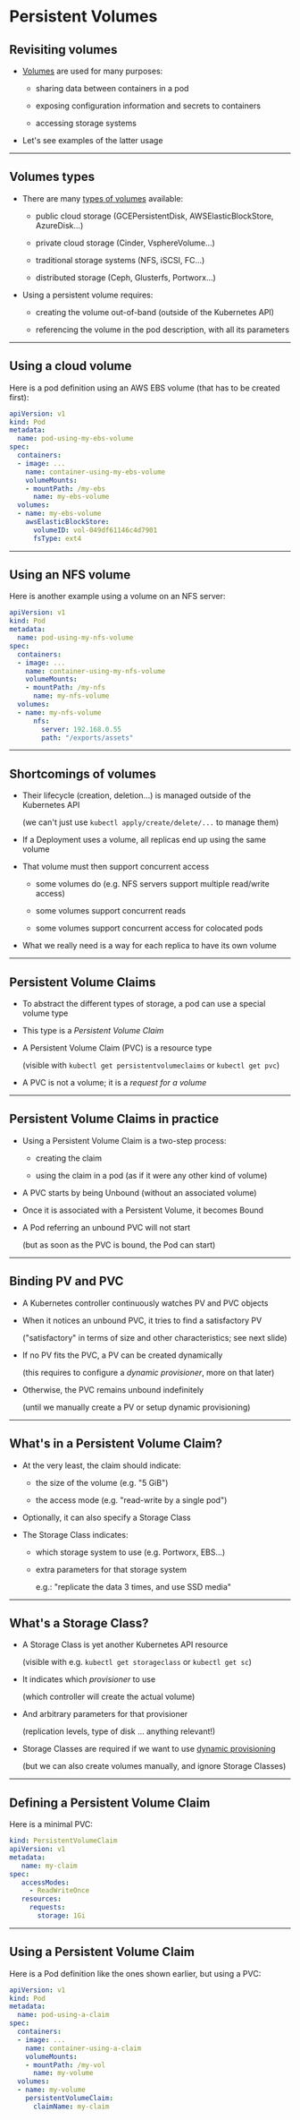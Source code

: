 # Persistent Volumes

## Revisiting volumes

- [Volumes](https://kubernetes.io/docs/concepts/storage/volumes/) are used for many purposes:

  - sharing data between containers in a pod

  - exposing configuration information and secrets to containers

  - accessing storage systems

- Let's see examples of the latter usage

---

## Volumes types

- There are many [types of volumes](https://kubernetes.io/docs/concepts/storage/volumes/#types-of-volumes) available:

  - public cloud storage (GCEPersistentDisk, AWSElasticBlockStore, AzureDisk...)

  - private cloud storage (Cinder, VsphereVolume...)

  - traditional storage systems (NFS, iSCSI, FC...)

  - distributed storage (Ceph, Glusterfs, Portworx...)

- Using a persistent volume requires:

  - creating the volume out-of-band (outside of the Kubernetes API)

  - referencing the volume in the pod description, with all its parameters

---

## Using a cloud volume

Here is a pod definition using an AWS EBS volume (that has to be created first):

```yaml
apiVersion: v1
kind: Pod
metadata:
  name: pod-using-my-ebs-volume
spec:
  containers:
  - image: ...
    name: container-using-my-ebs-volume
    volumeMounts:
    - mountPath: /my-ebs
      name: my-ebs-volume
  volumes:
  - name: my-ebs-volume
    awsElasticBlockStore:
      volumeID: vol-049df61146c4d7901
      fsType: ext4
```

---

## Using an NFS volume

Here is another example using a volume on an NFS server:

```yaml
apiVersion: v1
kind: Pod
metadata:
  name: pod-using-my-nfs-volume
spec:
  containers:
  - image: ...
    name: container-using-my-nfs-volume
    volumeMounts:
    - mountPath: /my-nfs
      name: my-nfs-volume
  volumes:
  - name: my-nfs-volume
      nfs:
        server: 192.168.0.55
        path: "/exports/assets"
```

---

## Shortcomings of volumes

- Their lifecycle (creation, deletion...) is managed outside of the Kubernetes API

  (we can't just use `kubectl apply/create/delete/...` to manage them)

- If a Deployment uses a volume, all replicas end up using the same volume

- That volume must then support concurrent access

  - some volumes do (e.g. NFS servers support multiple read/write access)

  - some volumes support concurrent reads

  - some volumes support concurrent access for colocated pods

- What we really need is a way for each replica to have its own volume

---

## Persistent Volume Claims

- To abstract the different types of storage, a pod can use a special volume type

- This type is a *Persistent Volume Claim*

- A Persistent Volume Claim (PVC) is a resource type

  (visible with `kubectl get persistentvolumeclaims` or `kubectl get pvc`)

- A PVC is not a volume; it is a *request for a volume*

---

## Persistent Volume Claims in practice

- Using a Persistent Volume Claim is a two-step process:

  - creating the claim

  - using the claim in a pod (as if it were any other kind of volume)

- A PVC starts by being Unbound (without an associated volume)

- Once it is associated with a Persistent Volume, it becomes Bound

- A Pod referring an unbound PVC will not start

  (but as soon as the PVC is bound, the Pod can start)

---

## Binding PV and PVC

- A Kubernetes controller continuously watches PV and PVC objects

- When it notices an unbound PVC, it tries to find a satisfactory PV

  ("satisfactory" in terms of size and other characteristics; see next slide)

- If no PV fits the PVC, a PV can be created dynamically

  (this requires to configure a *dynamic provisioner*, more on that later)

- Otherwise, the PVC remains unbound indefinitely

  (until we manually create a PV or setup dynamic provisioning)

---

## What's in a Persistent Volume Claim?

- At the very least, the claim should indicate:

  - the size of the volume (e.g. "5 GiB")

  - the access mode (e.g. "read-write by a single pod")

- Optionally, it can also specify a Storage Class

- The Storage Class indicates:

  - which storage system to use (e.g. Portworx, EBS...)

  - extra parameters for that storage system

    e.g.: "replicate the data 3 times, and use SSD media"

---

## What's a Storage Class?

- A Storage Class is yet another Kubernetes API resource

  (visible with e.g. `kubectl get storageclass` or `kubectl get sc`)

- It indicates which *provisioner* to use

  (which controller will create the actual volume)

- And arbitrary parameters for that provisioner

  (replication levels, type of disk ... anything relevant!)

- Storage Classes are required if we want to use [dynamic provisioning](https://kubernetes.io/docs/concepts/storage/dynamic-provisioning/)

  (but we can also create volumes manually, and ignore Storage Classes)

---

## Defining a Persistent Volume Claim

Here is a minimal PVC:

```yaml
kind: PersistentVolumeClaim
apiVersion: v1
metadata:
   name: my-claim
spec:
   accessModes:
     - ReadWriteOnce
   resources:
     requests:
       storage: 1Gi
```

---

## Using a Persistent Volume Claim

Here is a Pod definition like the ones shown earlier, but using a PVC:

```yaml
apiVersion: v1
kind: Pod
metadata:
  name: pod-using-a-claim
spec:
  containers:
  - image: ...
    name: container-using-a-claim
    volumeMounts:
    - mountPath: /my-vol
      name: my-volume
  volumes:
  - name: my-volume
    persistentVolumeClaim:
      claimName: my-claim
```
